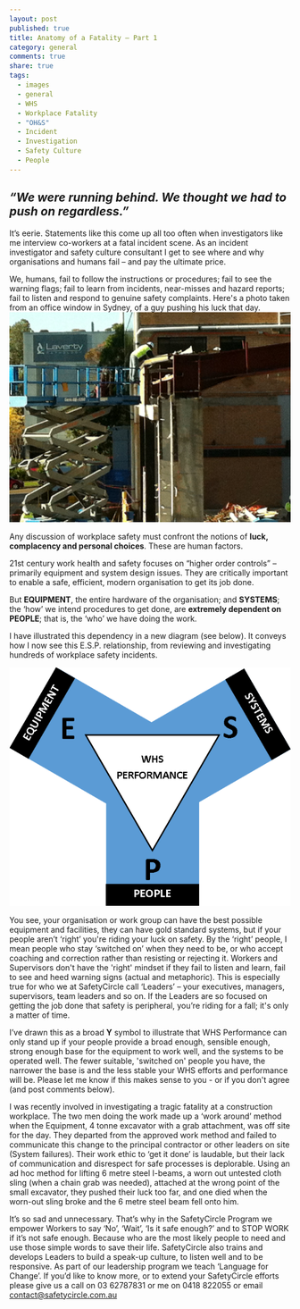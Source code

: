 ```yaml
---
layout: post
published: true
title: Anatomy of a Fatality – Part 1
category: general
comments: true
share: true
tags: 
  - images
  - general
  - WHS
  - Workplace Fatality
  - "OH&S"
  - Incident
  - Investigation
  - Safety Culture
  - People
---
```


## _“We were running behind. We thought we had to push on regardless.”_

It’s eerie. Statements like this come up all too often when investigators like me  interview co-workers at a fatal incident scene. As an incident investigator and safety culture consultant I get to see where and why organisations and humans fail – and pay the ultimate price. 

We, humans, fail to follow the instructions or procedures; fail to see the warning flags; fail to learn from incidents, near-misses and hazard reports; fail to listen and respond to genuine safety complaints. Here's a photo taken from an office window in Sydney, of a guy pushing his luck that day.
![](/_posts/Work%20at%20Height%20unsafely%20at%20Giffnock.jpg)

Any discussion of workplace safety must confront the notions of **luck, complacency and personal choices**. These are human factors.

21st century work health and safety focuses on “higher order controls” – primarily equipment and system design issues. They are critically important to enable a safe, efficient, modern organisation to get its job done. 

But **EQUIPMENT**, the entire hardware of the organisation; and **SYSTEMS**; the ‘how’ we intend procedures to get done, are **extremely dependent on PEOPLE**; that is, the ‘who’ we have doing the work.

I have illustrated this dependency in a new diagram (see below). It conveys how I now see this E.S.P. relationship, from reviewing and investigating hundreds of workplace safety incidents.

![](/_posts/ESP%20diagram.png)

You see, your organisation or work group can have the best possible equipment and facilities, they can have gold standard systems, but if your people aren’t ‘right’ you're riding your luck on safety. By the ‘right’ people, I mean people who stay ‘switched on’ when they need to be, or who accept coaching and correction rather than resisting or rejecting it. Workers and Supervisors don't have the 'right' mindset if they fail to listen and learn, fail to see and heed warning signs (actual and metaphoric). This is especially true for who we at SafetyCircle call ‘Leaders’ – your executives, managers, supervisors, team leaders and so on. If the Leaders are so focused on getting the job done that safety is peripheral, you’re riding for a fall; it's only a matter of time.

I’ve drawn this as a broad **Y** symbol to illustrate that WHS Performance can only stand up if your people provide a broad enough, sensible enough, strong enough base for the equipment to work well, and the systems to be operated well. The fewer suitable, 'switched on' people you have, the narrower the base is and the less stable your WHS efforts and performance will be. Please let me know if this makes sense to you - or if you don't agree (and post comments below).

I was recently involved in investigating a tragic fatality at a construction workplace. The two men doing the work made up a ‘work around’ method when the Equipment, 4 tonne excavator with a grab attachment, was off site for the day. They departed from the approved work method and failed to communicate this change to the principal contractor or other leaders on site (System failures). Their work ethic to ‘get it done’ is laudable, but their lack of communication and disrespect for safe processes is deplorable. Using an ad hoc method for lifting 6 metre steel I-beams, a worn out untested cloth sling (when a chain grab was needed), attached at the wrong point of the small excavator, they pushed their luck too far, and one died when the worn-out sling broke and the 6 metre steel beam fell onto him.

It’s so sad and unnecessary. That’s why in the SafetyCircle Program we empower Workers to say ‘No’, ‘Wait’, ‘Is it safe enough?’ and to STOP WORK if it’s not safe enough. Because who are the most likely people to need and use those simple words to save their life. SafetyCircle also trains and develops Leaders to build a speak-up culture, to listen well and to be responsive. As part of our leadership program we teach ‘Language for Change’. If you’d like to know more, or to extend your SafetyCircle efforts please give us a call on 03 62787831 or me on 0418 822055 or email contact@safetycircle.com.au